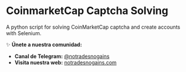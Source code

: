 # CoinmarketCap Captcha Solving
A python script for solving CoinMarketCap captcha and create accounts with Selenium.

✨ **Únete a nuestra comunidad:**

- **Canal de Telegram:** [@notradesnogains](https://t.me/notradesnogains)
- **Visita nuestra web:** [notradesnogains.com](https://notradesnogains.com)

